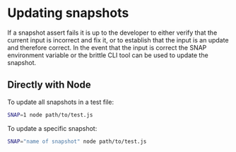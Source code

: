 # Updating snapshots
If a snapshot assert fails it is up to the developer to either verify that the current input is incorrect and fix it, or to establish that the input is an update and therefore correct. In the event that the input is correct the SNAP environment variable or the brittle CLI tool can be used to update the snapshot.

## Directly with Node
To update all snapshots in a test file:
```sh
SNAP=1 node path/to/test.js
```
To update a specific snapshot:
```sh
SNAP="name of snapshot" node path/to/test.js
```